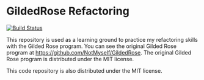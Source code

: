 # GildedRose Refactoring
[![Build Status](https://dev.azure.com/iwillridgley/iwillridgley/_apis/build/status/hibroseph.GildedRoseRefactoring?branchName=master)](https://dev.azure.com/iwillridgley/iwillridgley/_build/latest?definitionId=2&branchName=master)

This repository is used as a learning ground to practice my refactoring skills with the Gilded Rose program. You can see the original Gilded Rose program at https://github.com/NotMyself/GildedRose. The original Gilded Rose program is distributed under the MIT license.

This code repository is also distributed under the MIT license.
